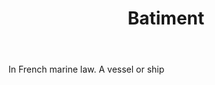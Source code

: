 ---
title: Batiment
letter: B
permalink: "/definitions/bld-batiment.html"
body: In French marine law. A vessel or ship
published_at: '2018-07-07'
source: Black's Law Dictionary 2nd Ed (1910)
layout: post
---